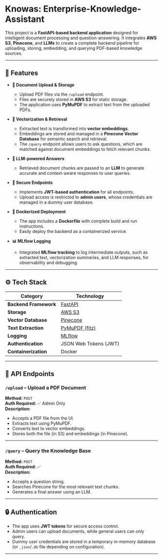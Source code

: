 # Knowas: Enterprise-Knowledge-Assistant

This project is a **FastAPI-based backend application** designed for intelligent document processing and question-answering. It integrates **AWS S3**, **Pinecone**, and **LLMs** to create a complete backend pipeline for uploading, storing, embedding, and querying PDF-based knowledge sources.

---

## 🚀 Features

- **📁 Document Upload & Storage**
  - Upload PDF files via the `/upload` endpoint.
  - Files are securely stored in **AWS S3** for static storage.
  - The application uses **PyMuPDF** to extract text from the uploaded PDFs.

- **🧠 Vectorization & Retrieval**
  - Extracted text is transformed into **vector embeddings**.
  - Embeddings are stored and managed in a **Pinecone Vector Database** for semantic search and retrieval.
  - The `/query` endpoint allows users to ask questions, which are matched against document embeddings to fetch relevant chunks.

- **🤖 LLM-powered Answers**
  - Retrieved document chunks are passed to an **LLM** to generate accurate and context-aware responses to user queries.

- **🔐 Secure Endpoints**
  - Implements **JWT-based authentication** for all endpoints.
  - Upload access is restricted to **admin users**, whose credentials are managed in a dummy user database.

- **🐳 Dockerized Deployment**
  - The app includes a **Dockerfile** with complete build and run instructions.
  - Easily deploy the backend as a containerized service.

- **📊 MLflow Logging**
  - Integrated **MLflow tracking** to log intermediate outputs, such as extracted text, vectorization summaries, and LLM responses, for observability and debugging.

---

## ⚙️ Tech Stack

| Category | Technology |
|-----------|-------------|
| **Backend Framework** | [FastAPI](https://fastapi.tiangolo.com/) |
| **Storage** | [AWS S3](https://aws.amazon.com/s3/) |
| **Vector Database** | [Pinecone](https://www.pinecone.io/) |
| **Text Extraction** | [PyMuPDF (fitz)](https://pymupdf.readthedocs.io/) |
| **Logging** | [MLflow](https://mlflow.org/) |
| **Authentication** | JSON Web Tokens (JWT) |
| **Containerization** | Docker |

---

## 🧩 API Endpoints

### `/upload` – Upload a PDF Document  
**Method:** `POST`  
**Auth Required:** ✅ Admin Only  
**Description:**  
- Accepts a PDF file from the UI.  
- Extracts text using PyMuPDF.  
- Converts text to vector embeddings.  
- Stores both the file (in S3) and embeddings (in Pinecone).  

---

### `/query` – Query the Knowledge Base  
**Method:** `POST`  
**Auth Required:** ✅  
**Description:**  
- Accepts a question string.  
- Searches Pinecone for the most relevant text chunks.  
- Generates a final answer using an LLM.  

---

## 🔒 Authentication

- The app uses **JWT tokens** for secure access control.
- Admin users can upload documents, while general users can only query.
- Dummy user credentials are stored in a temporary in-memory database (or `.json`/`.db` file depending on configuration).

---
